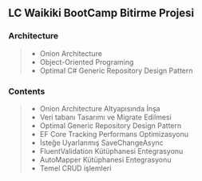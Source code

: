 ## LC Waikiki BootCamp Bitirme Projesi

### Architecture
> * Onion Architecture
> * Object-Oriented Programing
> * Optimal C# Generic Repository Design Pattern


### Contents
> * Onion Architecture Altyapısında İnşa
> * Veri tabanı Tasarımı ve Migrate Edilmesi
> * Optimal Generic Repository Design Pattern
> * EF Core Tracking Performans Optimizasyonu
> * İsteğe Uyarlanmış SaveChangeAsync
> * FluentValidation Kütüphanesi Entegrasyonu
> * AutoMapper Kütüphanesi Entegrasyonu
> * Temel CRUD işlemleri
